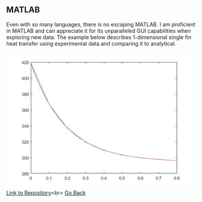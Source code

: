 ## MATLAB

Even with so many languages, there is no escaping MATLAB. I am proficient in MATLAB and can appreciate it for its unparalleled GUI capabilities when exploring new data. The example below describes 1-dimensional single fin heat transfer using experimental data and comparing it to analytical.<br>

<a href="https://github.com/mhatzi/matlab1DHT"><img src="images/HTComparison.jpg" width="500" height="363" border="0"></a><br>
[Link to Repository]("https://github.com/mhatzi/matlab1DHT")<br>
[Go Back]("https://mhatzi.github.io/")










